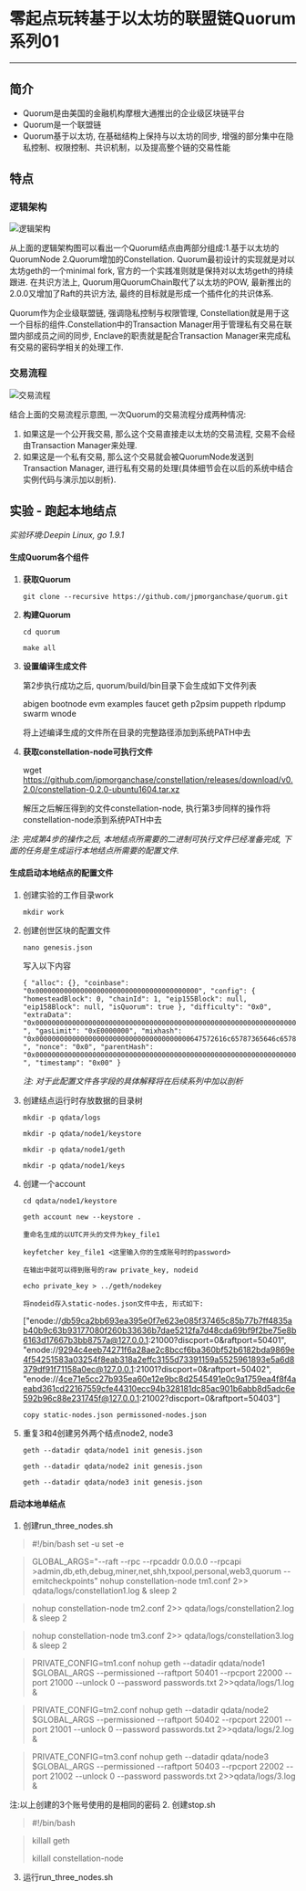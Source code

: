 # 零起点玩转基于以太坊的联盟链Quorum系列01 #

----------

## 简介 ##

- Quorum是由美国的金融机构摩根大通推出的企业级区块链平台
- Quorum是一个联盟链
- Quorum基于以太坊, 在基础结构上保持与以太坊的同步, 增强的部分集中在隐私控制、权限控制、共识机制，以及提高整个链的交易性能

## 特点 ##

### 逻辑架构 ###
![逻辑架构](https://raw.githubusercontent.com/jpmorganchase/quorum-docs/master/images/Quorum%20Architecture.JPG)

从上面的逻辑架构图可以看出一个Quorum结点由两部分组成:1.基于以太坊的QuorumNode 2.Quorum增加的Constellation.
Quorum最初设计的实现就是对以太坊geth的一个minimal fork, 官方的一个实践准则就是保持对以太坊geth的持续跟进.
在共识方法上, Quorum用QuorumChain取代了以太坊的POW, 最新推出的2.0.0又增加了Raft的共识方法, 最终的目标就是形成一个插件化的共识体系.

Quorum作为企业级联盟链, 强调隐私控制与权限管理, Constellation就是用于这一个目标的组件.Constellation中的Transaction Manager用于管理私有交易在联盟内部成员之间的同步, Enclave的职责就是配合Transaction Manager来完成私有交易的密码学相关的处理工作.

### 交易流程 ###
![交易流程](https://github.com/jpmorganchase/quorum-docs/raw/master/images/QuorumTransactionProcessing.JPG)

结合上面的交易流程示意图, 一次Quorum的交易流程分成两种情况:

1. 如果这是一个公开我交易, 那么这个交易直接走以太坊的交易流程, 交易不会经由Transaction Manager来处理.
2. 如果这是一个私有交易, 那么这个交易就会被QuorumNode发送到Transaction Manager, 进行私有交易的处理(具体细节会在以后的系统中结合实例代码与演示加以剖析).

## **实验** - 跑起本地结点 ##


*实验环境:Deepin Linux, go 1.9.1*

#### 生成Quorum各个组件 ####

1. **获取Quorum**

    `git clone --recursive https://github.com/jpmorganchase/quorum.git`

2. **构建Quorum**

    `cd quorum`

	`make all`

3. **设置编译生成文件**

	第2步执行成功之后, quorum/build/bin目录下会生成如下文件列表

    abigen	bootnode  evm  examples  faucet  geth  p2psim  puppeth	rlpdump  swarm	wnode
	
	将上述编译生成的文件所在目录的完整路径添加到系统PATH中去

4. **获取constellation-node可执行文件**

	wget https://github.com/jpmorganchase/constellation/releases/download/v0.2.0/constellation-0.2.0-ubuntu1604.tar.xz

	解压之后解压得到的文件constellation-node, 执行第3步同样的操作将constellation-node添到系统PATH中去

*注: 完成第4步的操作之后, 本地结点所需要的二进制可执行文件已经准备完成, 下面的任务是生成运行本地结点所需要的配置文件.*

#### 生成启动本地结点的配置文件 ####

1. 创建实验的工作目录work

    `mkdir work`

2. 创建创世区块的配置文件

	`nano genesis.json`

	写入以下内容
	
	`{
	  "alloc": {},
	  "coinbase": "0x0000000000000000000000000000000000000000",
	  "config": {
	    "homesteadBlock": 0,
	    "chainId": 1,
	    "eip155Block": null,
	    "eip158Block": null,
	    "isQuorum": true
	  },
	  "difficulty": "0x0",
	  "extraData": "0x0000000000000000000000000000000000000000000000000000000000000000",
	  "gasLimit": "0xE0000000",
	  "mixhash": "0x00000000000000000000000000000000000000647572616c65787365646c6578",
	  "nonce": "0x0",
	  "parentHash": "0x0000000000000000000000000000000000000000000000000000000000000000",
	  "timestamp": "0x00"
	}`
	
	*注: 对于此配置文件各字段的具体解释将在后续系列中加以剖析*

3. 创建结点运行时存放数据的目录树

    `mkdir -p qdata/logs`

	`mkdir -p qdata/node1/keystore`

	`mkdir -p qdata/node1/geth`

	`mkdir -p qdata/node1/keys`

4. 创建一个account

    `cd qdata/node1/keystore`

	`geth account new --keystore .`

	`重命名生成的以UTC开头的文件为key_file1`

	`keyfetcher key_file1 <这里输入你的生成账号时的password>`

	`在输出中就可以得到账号的raw private_key, nodeid`

	`echo private_key > ../geth/nodekey`
	
	`将nodeid存入static-nodes.json文件中去, 形式如下:`

	["enode://db59ca2bb693ea395e0f7e623e085f37465c85b77b7ff4835ab40b9c63b93177080f260b33636b7dae5212fa7d48cda69bf9f2be75e8b6163d17667b3bb8757a@127.0.0.1:21000?discport=0&raftport=50401",
	"enode://9294c4eeb74271f6a28ae2c8bccf6ba360bf52b6182bda9869e4f54251583a03254f8eab318a2effc3155d73391159a5525961893e5a6d8379df91f71158a0ec@127.0.0.1:21001?discport=0&raftport=50402",
	"enode://4ce71e5cc27b935ea60e12e9bc8d2545491e0c9a1759ea4f8f4aeabd361cd22167559cfe44310ecc94b328181dc85ac901b6abb8d5adc6e592b96c88e231745f@127.0.0.1:21002?discport=0&raftport=50403"]

	`copy static-nodes.json permissoned-nodes.json`

5. 重复3和4创建另外两个结点node2, node3
	
	`geth --datadir qdata/node1 init genesis.json`

	`geth --datadir qdata/node2 init genesis.json`

	`geth --datadir qdata/node3 init genesis.json`

#### 启动本地单结点 ####

1. 创建run_three_nodes.sh

>#!/bin/bash
>set -u
>set -e

>GLOBAL_ARGS="--raft --rpc --rpcaddr 0.0.0.0 --rpcapi >admin,db,eth,debug,miner,net,shh,txpool,personal,web3,quorum --emitcheckpoints"
>nohup constellation-node tm1.conf 2>> qdata/logs/constellation1.log &
>sleep 2

>nohup constellation-node tm2.conf 2>> qdata/logs/constellation2.log &
sleep 2

>nohup constellation-node tm3.conf 2>> qdata/logs/constellation3.log &
sleep 2

>PRIVATE_CONFIG=tm1.conf nohup geth --datadir qdata/node1 $GLOBAL_ARGS --permissioned --raftport 50401 --rpcport 22000 --port 21000 --unlock 0 --password passwords.txt 2>>qdata/logs/1.log &

>PRIVATE_CONFIG=tm2.conf nohup geth --datadir qdata/node2 $GLOBAL_ARGS --permissioned --raftport 50402 --rpcport 22001 --port 21001 --unlock 0 --password passwords.txt 2>>qdata/logs/2.log &

>PRIVATE_CONFIG=tm3.conf nohup geth --datadir qdata/node3 $GLOBAL_ARGS --permissioned --raftport 50403 --rpcport 22002 --port 21002 --unlock 0 --password passwords.txt 2>>qdata/logs/3.log &

注:以上创建的3个账号使用的是相同的密码
2. 创建stop.sh

> #!/bin/bash

>killall geth
>
>killall constellation-node

3. 运行run_three_nodes.sh

